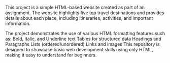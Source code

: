 This project is a simple HTML-based website created as part of an assignment. The website highlights five top travel destinations and provides details about each place, including itineraries, activities, and important information.

The project demonstrates the use of various HTML formatting features such as:
Bold, Italic, and Underline text
Tables for structured data
Headings and Paragraphs
Lists (ordered/unordered)
Links and images
This repository is designed to showcase basic web development skills using only HTML, making it easy to understand for beginners.
